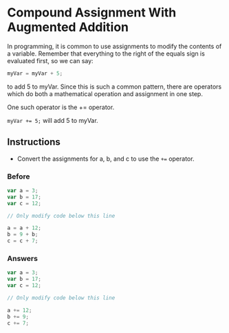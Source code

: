 # Compound Assignment With Augmented Addition 

In programming, it is common to use assignments to modify the contents of a variable.
Remember that everything to the right of the equals sign is evaluated first, so we can say:

```javascript
myVar = myVar + 5;
```

to add 5 to myVar. Since this is such a common pattern, there are operators which do both a mathematical operation and assignment in one step.

One such operator is the += operator.

`myVar += 5;` will add 5 to myVar.

## Instructions
 - Convert the assignments for a, b, and c to use the `+=` operator.

### Before 

```javascript
var a = 3;
var b = 17;
var c = 12;

// Only modify code below this line

a = a + 12;
b = 9 + b;
c = c + 7;
```

### Answers

```javascript
var a = 3;
var b = 17;
var c = 12;

// Only modify code below this line

a += 12;
b += 9;
c += 7;
```
